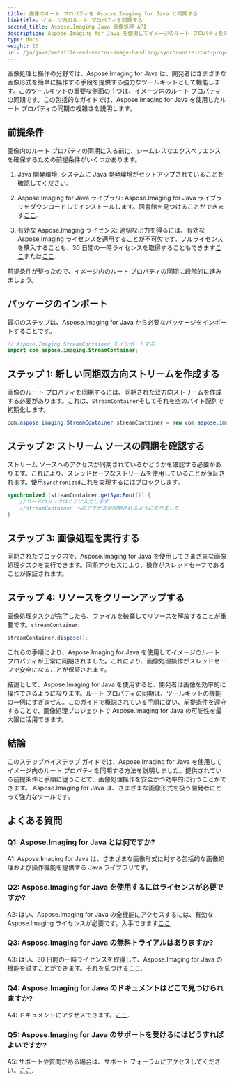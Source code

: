 ```yaml
---
title: 画像のルート プロパティを Aspose.Imaging for Java と同期する
linktitle: イメージ内のルート プロパティを同期する
second_title: Aspose.Imaging Java 画像処理 API
description: Aspose.Imaging for Java を使用してイメージのルート プロパティを同期する方法を学習します。このステップバイステップのガイドを使用して、スレッドセーフな画像処理を確保してください。
type: docs
weight: 16
url: /ja/java/metafile-and-vector-image-handling/synchronize-root-property-in-images/
---
```

画像処理と操作の分野では、Aspose.Imaging for Java は、開発者にさまざまな画像形式を簡単に操作する手段を提供する強力なツールキットとして機能します。このツールキットの重要な側面の 1 つは、イメージ内のルート プロパティの同期です。この包括的なガイドでは、Aspose.Imaging for Java を使用したルート プロパティの同期の複雑さを説明します。

## 前提条件

画像内のルート プロパティの同期に入る前に、シームレスなエクスペリエンスを確保するための前提条件がいくつかあります。

1. Java 開発環境: システムに Java 開発環境がセットアップされていることを確認してください。

2.  Aspose.Imaging for Java ライブラリ: Aspose.Imaging for Java ライブラリをダウンロードしてインストールします。図書館を見つけることができます[ここ](https://releases.aspose.com/imaging/java/).

3. 有効な Aspose.Imaging ライセンス: 適切な出力を得るには、有効な Aspose.Imaging ライセンスを適用することが不可欠です。フルライセンスを購入することも、30 日間の一時ライセンスを取得することもできます[ここ](https://purchase.aspose.com/buy)または[ここ](https://purchase.aspose.com/temporary-license/).

前提条件が整ったので、イメージ内のルート プロパティの同期に段階的に進みましょう。

## パッケージのインポート

最初のステップは、Aspose.Imaging for Java から必要なパッケージをインポートすることです。

```java
// Aspose.Imaging StreamContainer をインポートする
import com.aspose.imaging.StreamContainer;
```

## ステップ 1: 新しい同期双方向ストリームを作成する

画像のルート プロパティを同期するには、同期された双方向ストリームを作成する必要があります。これは、`StreamContainer`そしてそれを空のバイト配列で初期化します。

```java
com.aspose.imaging.StreamContainer streamContainer = new com.aspose.imaging.StreamContainer(new java.io.ByteArrayInputStream(new byte[0]));
```

## ステップ 2: ストリーム ソースの同期を確認する

ストリーム ソースへのアクセスが同期されているかどうかを確認する必要があります。これにより、スレッドセーフなストリームを使用していることが保証されます。使用`synchronized`これを実現するにはブロックします。

```java
synchronized (streamContainer.getSyncRoot()) {
    //コードロジックはここに入力します
    //streamContainer へのアクセスが同期されるようになりました
}
```

## ステップ 3: 画像処理を実行する

同期されたブロック内で、Aspose.Imaging for Java を使用してさまざまな画像処理タスクを実行できます。同期アクセスにより、操作がスレッドセーフであることが保証されます。

## ステップ 4: リソースをクリーンアップする

画像処理タスクが完了したら、ファイルを破棄してリソースを解放することが重要です。`streamContainer`:

```java
streamContainer.dispose();
```

これらの手順により、Aspose.Imaging for Java を使用してイメージのルート プロパティが正常に同期されました。これにより、画像処理操作がスレッドセーフで安全になることが保証されます。

結論として、Aspose.Imaging for Java を使用すると、開発者は画像を効率的に操作できるようになります。ルート プロパティの同期は、ツールキットの機能の一例にすぎません。このガイドで概説されている手順に従い、前提条件を遵守することで、画像処理プロジェクトで Aspose.Imaging for Java の可能性を最大限に活用できます。

## 結論

このステップバイステップ ガイドでは、Aspose.Imaging for Java を使用してイメージ内のルート プロパティを同期する方法を説明しました。提供されている前提条件と手順に従うことで、画像処理操作を安全かつ効率的に行うことができます。 Aspose.Imaging for Java は、さまざまな画像形式を扱う開発者にとって強力なツールです。

## よくある質問

### Q1: Aspose.Imaging for Java とは何ですか?

A1: Aspose.Imaging for Java は、さまざまな画像形式に対する包括的な画像処理および操作機能を提供する Java ライブラリです。

### Q2: Aspose.Imaging for Java を使用するにはライセンスが必要ですか?

 A2: はい、Aspose.Imaging for Java の全機能にアクセスするには、有効な Aspose.Imaging ライセンスが必要です。入手できます[ここ](https://purchase.aspose.com/buy).

### Q3: Aspose.Imaging for Java の無料トライアルはありますか?

A3: はい、30 日間の一時ライセンスを取得して、Aspose.Imaging for Java の機能を試すことができます。それを見つける[ここ](https://purchase.aspose.com/temporary-license/).

### Q4: Aspose.Imaging for Java のドキュメントはどこで見つけられますか?

 A4: ドキュメントにアクセスできます。[ここ](https://reference.aspose.com/imaging/java/).

### Q5: Aspose.Imaging for Java のサポートを受けるにはどうすればよいですか?

 A5: サポートや質問がある場合は、サポート フォーラムにアクセスしてください。[ここ](https://forum.aspose.com/).